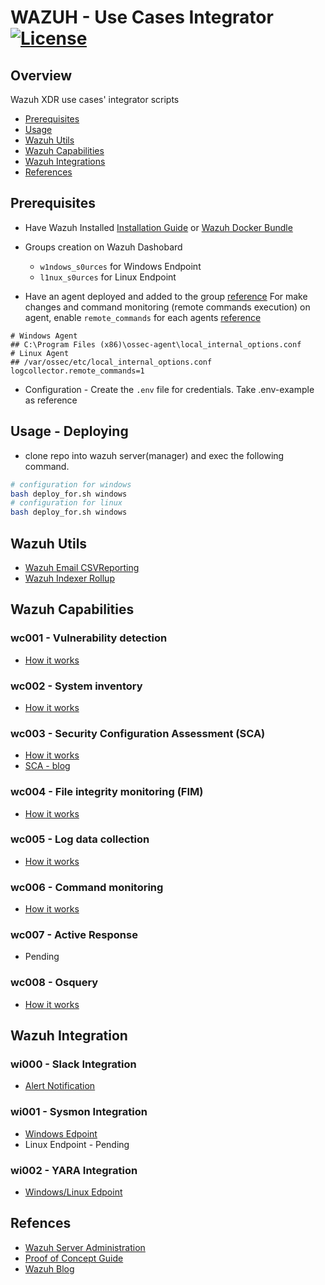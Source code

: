 # WAZUH - Use Cases Integrator [![License](https://img.shields.io/badge/License-MIT-blue.svg)](https://opensource.org/license/mit/)

## Overview

Wazuh XDR use cases' integrator scripts 

* [Prerequisites](#prerequisites)
* [Usage](#usage---deploying)
* [Wazuh Utils](#wazuh-utils)
* [Wazuh Capabilities](#wazuh-capabilities)
* [Wazuh Integrations](#wazuh-integration)
* [References](#refences)

## Prerequisites
- Have Wazuh Installed [Installation Guide](https://documentation.wazuh.com/current/deployment-options/index.html) or [Wazuh Docker Bundle](https://github.com/lr2t9iz/wazuh-docker-bundle)

- Groups creation on Wazuh Dashobard
  - `w1ndows_s0urces` for Windows Endpoint
  - `l1nux_s0urces` for Linux Endpoint

- Have an agent deployed and added to the group [reference](https://documentation.wazuh.com/current/installation-guide/wazuh-agent/index.html)
For make changes and command monitoring (remote commands execution) on agent, enable `remote_commands` for each agents [reference](https://documentation.wazuh.com/current/user-manual/capabilities/command-monitoring/how-it-works.html)
```
# Windows Agent
## C:\Program Files (x86)\ossec-agent\local_internal_options.conf
# Linux Agent
## /var/ossec/etc/local_internal_options.conf
logcollector.remote_commands=1
```
- Configuration - Create the `.env` file for credentials. Take .env-example as reference
## Usage - Deploying
- clone repo into wazuh server(manager) and exec the following command.
```bash
# configuration for windows
bash deploy_for.sh windows
# configuration for linux
bash deploy_for.sh windows
```

## Wazuh Utils
- [Wazuh Email CSVReporting](https://github.com/lr2t9iz/wazuh-email-csvreporting)
- [Wazuh Indexer Rollup](https://github.com/lr2t9iz/wazuh-indexer-rollup)

## Wazuh Capabilities

### wc001 - Vulnerability detection
- [How it works](https://documentation.wazuh.com/current/user-manual/capabilities/vulnerability-detection/how-it-works.html)

### wc002 - System inventory
- [How it works](https://documentation.wazuh.com/current/user-manual/capabilities/system-inventory/how-it-works.html)

### wc003 - Security Configuration Assessment (SCA)
- [How it works](https://documentation.wazuh.com/current/user-manual/capabilities/sec-config-assessment/how-it-works.html)
- [SCA - blog](https://wazuh.com/blog/security-configuration-assessment/)

### wc004 - File integrity monitoring (FIM)
- [How it works](https://documentation.wazuh.com/current/user-manual/capabilities/file-integrity/how-it-works.html)

### wc005 - Log data collection
- [How it works](https://documentation.wazuh.com/current/user-manual/capabilities/log-data-collection/how-it-works.html)

### wc006 - Command monitoring
- [How it works](https://documentation.wazuh.com/current/user-manual/capabilities/command-monitoring/how-it-works.html)

### wc007 - Active Response
- Pending

### wc008 - Osquery
- [How it works](https://documentation.wazuh.com/current/user-manual/capabilities/osquery.html#how-it-works)

## Wazuh Integration

### wi000 - Slack Integration
- [Alert Notification](https://documentation.wazuh.com/current/user-manual/manager/manual-integration.html#slack)

### wi001 - Sysmon Integration
- [Windows Edpoint](https://documentation.wazuh.com/current/user-manual/manager/wazuh-archives.html#sysmon-integration)
- Linux Endpoint - Pending

### wi002 - YARA Integration
- [Windows/Linux Edpoint](https://documentation.wazuh.com/current/proof-of-concept-guide/detect-malware-yara-integration.html)

## Refences
- [Wazuh Server Administration](https://documentation.wazuh.com/current/user-manual/manager/index.html)
- [Proof of Concept Guide](https://documentation.wazuh.com/current/proof-of-concept-guide/index.html)
- [Wazuh Blog](https://wazuh.com/blog/)

